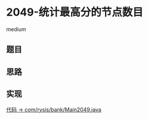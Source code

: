 # 2049-统计最高分的节点数目

medium

## 题目


## 思路


## 实现

[代码 -> com/rysis/bank/Main2049.java](../../src/com/rysis/bank/Main2049.java)
